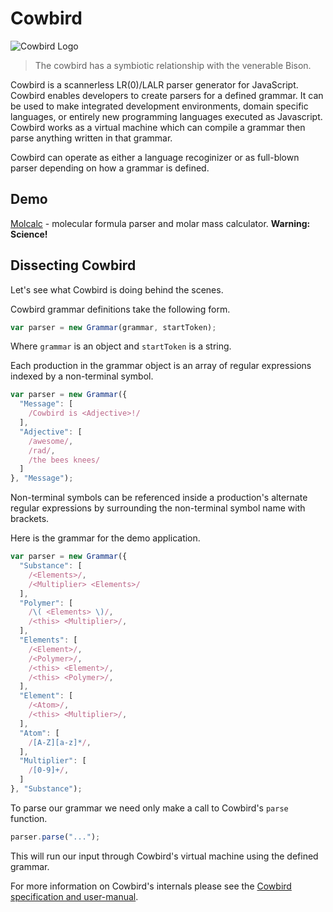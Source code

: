 # Cowbird

![Cowbird Logo](https://www.dropbox.com/s/2lc6a5qlyyiq9l0/Cowbird.png?dl=0&raw=1)

> The cowbird has a symbiotic relationship with the venerable Bison.

Cowbird is a scannerless LR(0)/LALR parser generator for JavaScript.  Cowbird enables developers to create parsers for a defined grammar.  It can be used to make integrated development environments, domain specific languages, or entirely new programming languages executed as Javascript.  Cowbird works as a virtual machine which can compile a grammar then parse anything written in that grammar.

Cowbird can operate as either a language recoginizer or as full-blown parser depending on how a grammar is defined.

## Demo

[Molcalc](http://hansoksendahl.github.io/molcalc) - molecular formula parser and molar mass calculator. **Warning: Science!**

## Dissecting Cowbird

Let's see what Cowbird is doing behind the scenes.

Cowbird grammar definitions take the following form.

```javascript
var parser = new Grammar(grammar, startToken);
```

Where `grammar` is an object and `startToken` is a string.

Each production in the grammar object is an array of regular expressions indexed by a non-terminal symbol.

```javascript
var parser = new Grammar({
  "Message": [
    /Cowbird is <Adjective>!/
  ],
  "Adjective": [
    /awesome/,
    /rad/,
    /the bees knees/
  ]
}, "Message");
```

Non-terminal symbols can be referenced inside a production's alternate regular expressions by surrounding the non-terminal symbol name with brackets.

Here is the grammar for the demo application.

```javascript
var parser = new Grammar({
  "Substance": [
    /<Elements>/,
    /<Multiplier> <Elements>/
  ],
  "Polymer": [
    /\( <Elements> \)/,
    /<this> <Multiplier>/,
  ],
  "Elements": [
    /<Element>/,
    /<Polymer>/,
    /<this> <Element>/,
    /<this> <Polymer>/,
  ],
  "Element": [
    /<Atom>/,
    /<this> <Multiplier>/,
  ],
  "Atom": [
    /[A-Z][a-z]*/,
  ],
  "Multiplier": [
    /[0-9]+/,
  ]
}, "Substance");
```
To parse our grammar we need only make a call to Cowbird's `parse` function.

```javascript
parser.parse("...");
```

This will run our input through Cowbird's virtual machine using the defined grammar.

For more information on Cowbird's internals please see the [Cowbird specification and user-manual](https://docs.google.com/document/d/1Bsgrna-Qpyk8gpX1LHe5O8slZV7SMet12jQZbpC2v2k/edit?usp=sharing).
